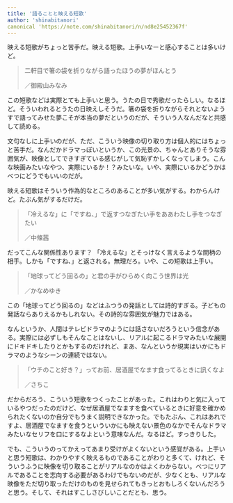 ```yaml
---
title: '語ることと映える短歌'
author: 'shinabitanori'
canonical 'https://note.com/shinabitanori/n/nd8e25452367f'
---
```


映える短歌がちょっと苦手だ。映える短歌。上手いなーと感心することは多いけど。

> 二軒目で箸の袋を折りながら語ったほうの夢がほんとう
> 
> ／御殿山みなみ

この短歌などは実際とても上手いと思う。うたの日で秀歌だったらしい。なるほど。そういわれるとうたの日映えしそうだ。箸の袋を折りながらそれとないようすで語ってみせた夢こそが本当の夢だというのだが、そういう人なんだなと共感して読める。

文句なしに上手いのだが、ただ、こういう映像の切り取り方は個人的にはちょっと苦手だ。なんだかドラマっぽいというか、この光景の、ちゃんとありそうな雰囲気が、映像としてできすぎている感じがして気恥ずかしくなってしまう。こんな映画みたいなやつ、実際にいるか！？みたいな。いや、実際にいるかどうかはべつにどうでもいいのだが。

映える短歌はそういう作為的なところのあることが多い気がする。わからんけど。たぶん気がするだけだ。

> 「冷えるな」に「ですね、」で返すつなぎたい手をああわたし手をつなぎたい
> 
> ／中條茜

だってこんな関係性あります？ 「冷えるな」とそっけなく言えるような間柄の相手。しかも「ですね、」と返される。無理だろ。いや、この短歌は上手い。

> 「地球ってどう回るの」と君の手がひらめく向こう世界は光
> 
> ／かなめゆき

この「地球ってどう回るの」などはふつうの発話としては詩的すぎる。子どもの発話ならありえるかもしれない。その詩的な雰囲気が魅力ではある。

なんというか、人間はテレビドラマのようには話さないだろうという信念がある。実際には必ずしもそんなことはないし、リアルに起こるドラマみたいな展開にドキドキしたりとかもするのだけれど、まあ、なんというか現実はいかにもドラマのようなシーンの連続ではない。

> 「ウチのこと好き？」ってお前、居酒屋でなます食ってるときに訊くなよ
> 
> ／さちこ

だからだろう、こういう短歌をつくったことがあった。これはわりと気に入っているやつだったのだけど、なぜ居酒屋でなますを食べているときに好意を確かめられたくないのか自分でもうまく説明できなかった。でもたぶん、これはあれですよ、居酒屋でなますを食うといういかにも映えない景色のなかでそんなドラマみたいなセリフを口にするなよという意味なんだ。なるほど。すっきりした。

でも、こういうのってかえってあまり受けがよくないという感覚がある。上手いと思う短歌は、わかりやすく映えるものであることがわりと多くて、けれど、そういうふうに映像を切り取ることがリアルなのかはよくわからない。べつにリアルであることを志向する必要があるわけでもないのだが、少なくとも、リアルな映像をただ切り取っただけのものを見せられてもきっとおもしろくないんだろうと思う。そして、それはすこしさびしいことだとも、思う。



